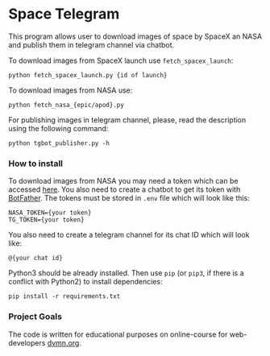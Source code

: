 # Space Telegram

This program allows user to download images of space by SpaceX an NASA and publish them in
telegram channel via chatbot.

To download images from SpaceX launch use `fetch_spacex_launch`:
```
python fetch_spacex_launch.py {id of launch}
```
To download images from NASA use:
```
python fetch_nasa_{epic/apod}.py
```
For publishing images in telegram channel, please, read the description
using the following command:
```
python tgbot_publisher.py -h
```

### How to install

To download images from NASA you may need a token which can be accessed [here](https://api.nasa.gov/). You also
need to create a chatbot to get its token with [BotFather](https://telegram.me/BotFather). The tokens must be stored in `.env`
file which will look like this:
```
NASA_TOKEN={your token}
TG_TOKEN={your token}
```
You also need to create a telegram channel for its chat ID which will look like:
```
@{your chat id}
```

Python3 should be already installed. 
Then use `pip` (or `pip3`, if there is a conflict with Python2) to install dependencies:
```
pip install -r requirements.txt
```

### Project Goals

The code is written for educational purposes on online-course for web-developers [dvmn.org](https://dvmn.org/).